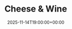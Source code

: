---
title: "Cheese & Wine"
date: 2025-11-14T19:00:00+00:00
end_date: 2025-11-14T23:00:00+00:00
lng: "-1.1976613633106923"
lat: "52.940099926531374"
--- 